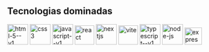 <h2>Tecnologias dominadas</h2>

<div>
<img width="48" height="48" src="https://img.icons8.com/color/48/html-5--v1.png" alt="html-5--v1"/>
<img width="48" height="48" src="https://img.icons8.com/color/48/css3.png" alt="css3"/>
<img width="48" height="48" src="https://img.icons8.com/color/48/javascript--v1.png" alt="javascript--v1"/>
<img width="45" height="45" src="https://img.icons8.com/plasticine/45/react.png" alt="react"/>
<img width="48" height="48" src="https://img.icons8.com/fluency/48/000000/nextjs.png" alt="nextjs"/>
<img width="45" height="45" src="https://img.icons8.com/fluency/48/vite.png" alt="vite"/>
<img width="48" height="48" src="https://img.icons8.com/fluency/48/typescript--v1.png" alt="typescript--v1"/>
<img width="48" height="48" src="https://img.icons8.com/fluency/48/node-js.png" alt="node-js"/> 
<img width="40" height="40" src="https://img.icons8.com/officexs/40/express-js.png" alt="express-js"/>
</div>

<!--
Here are some ideas to get you started:

- 🔭 I’m currently working on ...
- 🌱 I’m currently learning ...
- 👯 I’m looking to collaborate on ...
- 🤔 I’m looking for help with ...
- 💬 Ask me about ...
- 📫 How to reach me: ...
- 😄 Pronouns: ...
- ⚡ Fun fact: ...
-->
